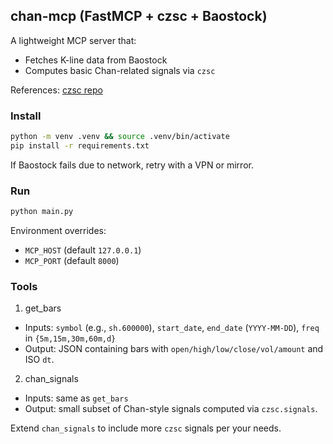 ## chan-mcp (FastMCP + czsc + Baostock)

A lightweight MCP server that:
- Fetches K-line data from Baostock
- Computes basic Chan-related signals via `czsc`

References: [czsc repo](https://github.com/waditu/czsc)

### Install

```bash
python -m venv .venv && source .venv/bin/activate
pip install -r requirements.txt
```

If Baostock fails due to network, retry with a VPN or mirror.

### Run

```bash
python main.py
```

Environment overrides:
- `MCP_HOST` (default `127.0.0.1`)
- `MCP_PORT` (default `8000`)

### Tools

1) get_bars
- Inputs: `symbol` (e.g., `sh.600000`), `start_date`, `end_date` (`YYYY-MM-DD`), `freq` in `{5m,15m,30m,60m,d}`
- Output: JSON containing bars with `open/high/low/close/vol/amount` and ISO `dt`.

2) chan_signals
- Inputs: same as `get_bars`
- Output: small subset of Chan-style signals computed via `czsc.signals`.

Extend `chan_signals` to include more `czsc` signals per your needs.


